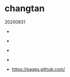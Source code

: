 changtan
=========
20200831



* [](App和浏览器的三个区别.txt)

* [](安装包只有1MB的安卓浏览器.txt)

* [](./像雾像雨又像风.txt)

* [](./App-Browser-Option-Data-400.png)

* https://pages.github.com/
